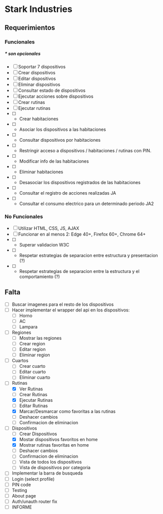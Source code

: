 # Stark Industries
## Requerimientos
### Funcionales
##### * son opcionales
- [ ] Soportar 7 dispositivos
- [ ] Crear dispositivos
- [ ] Editar dispositivos
- [ ] Eliminar dispositivos
- [ ] Consultar estado de dispositivos
- [ ] Ejecutar acciones sobre dispositivos
- [ ] Crear rutinas
- [ ] Ejecutar rutinas
- [ ] * Crear habitaciones
- [ ] * Asociar los dispositivos a las habitaciones
- [ ] * Consultar dispositivos por habitaciones
- [ ] * Restringir acceso a dispositivos / habitaciones / rutinas con PIN.
- [ ] * Modificar info de las habitaciones
- [ ] * Eliminar habitaciones
- [ ] * Desasociar los dispositivos registrados de las habitaciones
- [ ] * Consultar el registro de acciones realizadas JA
- [ ] * Consultar el consumo electrico para un determinado periodo JA2

### No Funcionales
- [ ] Utilizar HTML, CSS, JS, AJAX
- [ ] Funcionar en al menos 2: Edge 40+, Firefox 60+, Chrome 64+
- [ ] * Superar validacion W3C
- [ ] * Respetar estrategias de separacion entre estructura y presentacion (?)
- [ ] * Respetar estrategias de separacion entre la estructura y el comportamiento (?)



## Falta

- [ ] Buscar imagenes para el resto de los dispositivos
- [ ] Hacer implementar el wrapper del api en los dispositivos:
  - [ ] Horno
  - [ ] AC
  - [ ] Lampara
- [ ] Regiones
  - [ ] Mostrar las regiones
  - [ ] Crear region
  - [ ] Editar region
  - [ ] Eliminar region
- [ ] Cuartos
  - [ ] Crear cuarto
  - [ ] Editar cuarto
  - [ ] Eliminar cuarto
- [ ] Rutinas
  - [x] Ver Rutinas
  - [ ] Crear Rutinas
  - [x] Ejecutar Rutinas
  - [ ] Editar Rutinas
  - [x] Marcar/Desmarcar como favoritas a las rutinas
  - [ ] Deshacer cambios
  - [ ] Confirmacion de eliminacion
- [ ] Dispositivos
  - [ ] Crear Dispositivos
  - [x] Mostar dispositivos favoritos en home
  - [x] Mostrar rutinas favoritas en home
  - [ ] Deshacer cambios
  - [ ] Confirmacion de eliminacion
  - [ ] Vista de todos los dispositivos
  - [ ] Vista de dispositivos por categoria
- [ ] Implementar la barra de busqueda
- [ ] Login (select profile)
- [ ] PIN code
- [ ] Testing
- [ ] About page
- [ ] Auth/unauth router fix
- [ ] INFORME
